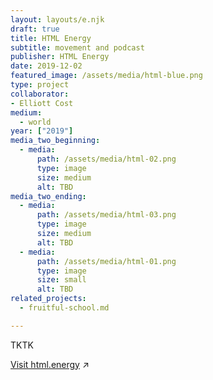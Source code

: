 ```yaml
---
layout: layouts/e.njk
draft: true
title: HTML Energy
subtitle: movement and podcast
publisher: HTML Energy
date: 2019-12-02
featured_image: /assets/media/html-blue.png
type: project
collaborator:
- Elliott Cost
medium:
  - world
year: ["2019"]
media_two_beginning:
  - media:
      path: /assets/media/html-02.png
      type: image
      size: medium
      alt: TBD
media_two_ending:
  - media:
      path: /assets/media/html-03.png
      type: image
      size: medium
      alt: TBD
  - media:
      path: /assets/media/html-01.png
      type: image
      size: small
      alt: TBD
related_projects:
  - fruitful-school.md

---
```


TKTK

<a href="https://html.energy" target="_blank">Visit html.energy</a> ↗